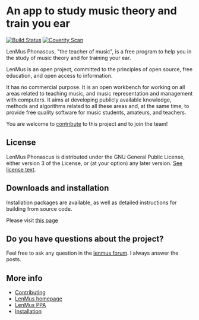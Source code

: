 # An app to study music theory and train you ear

[![Build Status](https://travis-ci.org/lenmus/lenmus.svg?branch=master)](https://travis-ci.org/lenmus/lenmus)
[![Coverity Scan](https://scan.coverity.com/projects/7992/badge.svg)](https://scan.coverity.com/projects/lenmus)


LenMus Phonascus, "the teacher of music", is a free program to help you
in the study of music theory and for training your ear.

LenMus is an open project, committed to the principles of
open source, free education, and open access to information.

It has no commercial
purpose. It is an open workbench for working on all areas related to teaching
music, and music representation and management with computers. It aims at
developing publicly available knowledge, methods and algorithms related to all
these areas and, at the same time, to provide free quality software for music
students, amateurs, and teachers.

You are welcome to [contribute](https://github.com/lenmus/lenmus/blob/master/CONTRIBUTING.md) to this project and to join the team!


## License
LenMus Phonascus is distributed under the GNU General Public License, either version 3 of the License, 
or (at your option) any later version. [See license text](https://www.gnu.org/licenses/gpl-3.0.en.html).

## Downloads and installation

Installation packages are available, as well as detailed instructions for building from source code.

Please visit [this page](http://www.lenmus.org/en/phonascus/downloads)


## Do you have questions about the project?

Feel free to ask any question in the [lenmus forum](https://sourceforge.net/p/lenmus/discussion/). I always answer the posts.


## More info
* [Contributing](https://github.com/lenmus/lenmus/blob/master/CONTRIBUTING.md)
* [LenMus homepage](http://www.lenmus.org/)
* [LenMus PPA](https://launchpad.net/~lenmus-phonascus/+archive/ubuntu/ppa)
* [Installation](http://www.lenmus.org/en/phonascus/downloads)



